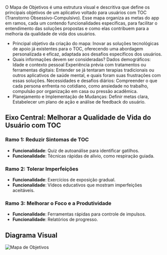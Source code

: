 
O Mapa de Objetivos é uma estrutura visual e descritiva que define os principais objetivos de um aplicativo voltado para usuários com TOC (Transtorno Obsessivo-Compulsivo). Esse mapa organiza as metas do app em ramos, cada um contendo funcionalidades específicas, para facilitar o entendimento das soluções propostas e como elas contribuem para a melhoria da qualidade de vida dos usuários.

- Principal objetivo da criação do mapa:
  Inovar as soluções tecnológicas de apoio já existentes para o TOC, oferecendo uma abordagem personalizada e eficaz, adaptada aos desafios específicos dos usuários.
- Quais informações devem ser consideradas?
  Dados demográficos: Idade e contexto pessoal
  Experiência prévia com tratamentos ou ferramentas digitais: Entender se já tentaram terapias tradicionais ou outros aplicativos de saúde mental, e quais foram suas frustrações com essas soluções.
  Necessidades e desafios diários: Compreender o que cada persona enfrenta no cotidiano, como ansiedade no trabalho, compulsão por organização em casa ou pressão acadêmica.
- Planejamento e Implementação de Mudanças:
  Definir metas clara, Estabelecer um plano de ação e análise de feedback do usuário.

## Eixo Central: Melhorar a Qualidade de Vida do Usuário com TOC

### Ramo 1: Reduzir Sintomas de TOC
- **Funcionalidade**: Quiz de autoanálise para identificar gatilhos.
- **Funcionalidade**: Técnicas rápidas de alívio, como respiração guiada.

### Ramo 2: Tolerar Imperfeições
- **Funcionalidade**: Exercícios de exposição gradual.
- **Funcionalidade**: Vídeos educativos que mostram imperfeições aceitáveis.

### Ramo 3: Melhorar o Foco e a Produtividade
- **Funcionalidade**: Ferramentas rápidas para controle de impulsos.
- **Funcionalidade**: Relatórios de progresso.

## Diagrama Visual
![Mapa de Objetivos](https://github.com/user-attachments/assets/1c1cdb29-114e-43c7-8c39-a14a009d290b)
